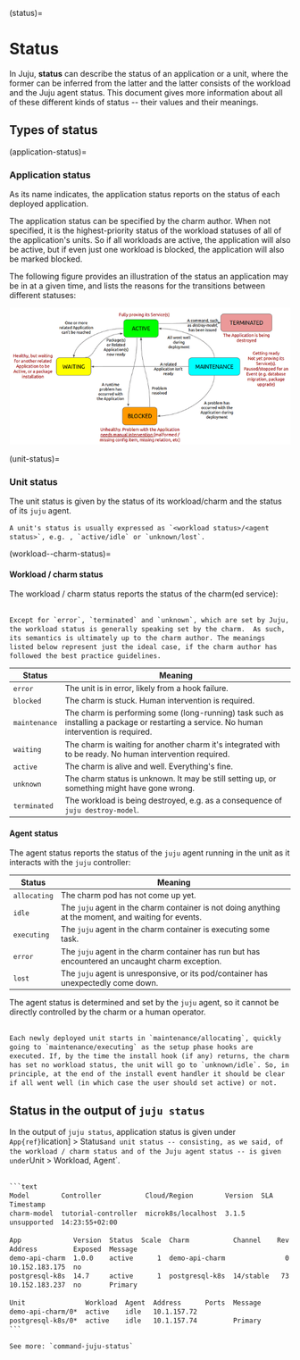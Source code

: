 (status)=
# Status

In Juju, **status** can describe the status of an application or a unit, where the former can be inferred from the latter and the latter consists of the workload and the Juju agent status. This document gives more information about all of these different kinds of status -- their values and their meanings.

## Types of status

(application-status)=
### Application status

As its name indicates, the application status reports on the status of each deployed application.

The application status can be specified by the charm author. When not specified, it is the highest-priority status of the workload statuses of all of the application's units. So if all workloads are active, the application will also be active, but if even  just one workload is blocked, the application will also be marked blocked.


The following figure provides an illustration of the status an application may be in at a given time, and lists the reasons for the transitions between different statuses:

![application_status](status.png)

(unit-status)=
### Unit status

The unit status is given by the status of its workload/charm and the status of its `juju` agent.

```{note}
A unit's status is usually expressed as `<workload status>/<agent status>`, e.g. , `active/idle` or `unknown/lost`.
```

(workload--charm-status)=
#### Workload / charm status

<!--
For the priority order, see: https://github.com/juju/juju/blob/bcca5675c4ffec94f477959e5c967a913dc7e86c/core/status/status.go#L373
-->

The workload / charm status reports the status of the charm(ed service):

```{caution}

Except for `error`, `terminated` and `unknown`, which are set by Juju, the workload status is generally speaking set by the charm.  As such, its semantics is ultimately up to the charm author. The meanings listed below represent just the ideal case, if the charm author has followed the best practice guidelines.

```


| Status | Meaning |
|--|--|
| `error`| The unit is in error, likely from a hook failure. |
| `blocked` | The charm is stuck. Human intervention is required. |
| `maintenance` | The charm is performing some (long-running) task such as installing a package or restarting a service. No human intervention is required.|
| `waiting` | The charm is waiting for another charm it's integrated with to be ready. No human intervention required. |
| `active` | The charm is alive and well. Everything's fine. |
| `unknown` | The charm status is unknown. It may be still setting up, or something might have gone wrong. |
| `terminated` | The workload is being destroyed, e.g. as a consequence of `juju destroy-model`. |


#### Agent status


<!--COMMENT: I THINK THE EXPLANATION BETWEEN BRACKETS IS NOT CLEAR HERE, SO BETTER TO LEAVE OUT.
The agent status reports the status of the `juju` agent running in the unit as it interacts with the **juju controller** (as a consequence of scheduled lifecycle events or the operator interacting with it, in turn, via the juju CLI).
-->

The agent status reports the status of the `juju` agent running in the unit as it interacts with the `juju` controller:

| Status | Meaning|
|--|--|
|`allocating` | The charm pod has not come up yet. |
| `idle` | The `juju` agent in the charm container is not doing anything at the moment, and waiting for events. |
| `executing` | The `juju` agent in the charm container is executing some task. |
| `error` | The `juju` agent in the charm container has run but has encountered an uncaught charm exception. |
| `lost` | The `juju` agent is unresponsive, or its pod/container has unexpectedly come down. |

The agent status is determined and set by the `juju` agent, so it cannot be directly controlled by the charm or a human operator.


```{note}

Each newly deployed unit starts in `maintenance/allocating`, quickly going to `maintenance/executing` as the setup phase hooks are executed. If, by the time the install hook (if any) returns, the charm has set no workload status, the unit will go to `unknown/idle`. So, in principle, at the end of the install event handler it should be clear if all went well (in which case the user should set active) or not.

```



<!-- COMMENT: THIS DOC REFERENCES THE GUI, WHICH IS NO LONGER AVAILABLE, AND ALSO CONFLATES WORKLOAD AND UNIT/AGENT STATUSES. REPLACING IT WITH MATERIAL PREPARED BASED ON NOTES FROM FEB-MAR 2022 SPRINT BY PIETRO PASOTTI.

<div data-theme-toc="true"> </div>

A unit can report its status as one of the following:

|Status|Colour in GUI|Meaning|
|--- |--- |--- |
|blocked|blue|This unit needs manual intervention because of a problem associated directly with the unit itself. This may be due to bad or inconsistent configuration of the application, disk space being unavailable for the unit, or missing relations which are essential to the application's operations. The message should tell a human administrator what is required to unblock the application. For example: "Please provide an object store", "Please configure the minimum speed required by users of this application", "Please link this application to a database", etc. |
|maintenance|yellow|The unit is not yet providing services, but is actively doing stuff in preparation for providing those services. This is a “spinning” state, not an error state. It reflects activity on the unit itself, not on peers or related units. The Juju agent will set the unit to maintenance when it begins the process of installing the charm - downloading it, unpacking it and calling the install hook.The unit may transition to the maintenance state at any time, in any hook. The maintenance state implies that the unit has no reason to think that it will not provide service soon. For example, the software might be formatting block devices, or replicating data from peer units, or handling an action which for whatever reason means that it is not active, but it is not aware of anything on its own config or in related unit config that will prevent it from bringing up its application.Counterparts to this unit should expect that calls to this unit will fail during the period it is in the maintenance state, but unless they have an urgent need to move to another counterpart, they should just wait for this unit to finish churning. Being in maintenance does not require human intervention.|
|waiting|yellow|The unit is unable to progress to an active state because an application to which it is related is not running. That application might be in error, blocked, waiting or maintenance. This unit expects it will be able to proceed towards active as soon as the things it is concerned about are resolved there - it needs no human attention (otherwise its status would be blocked).|
|active|green|This unit believes it is correctly offering all the services it is primarily installed to provide. An application can be active even if additional relations are being configured and set up. For example, a Ceph OSD application that is connected to its monitors is active, even if you then relate it to Nagios; setting up a subordinate does not impinge on the OSD functionality which is its primary purpose for existing.|

Additional values may be seen for a unit which have been set by Juju rather than the charm, under the circumstances explained below:

|Status|Colour in GUI|Meaning|
|--- |--- |--- |
|error|red|A charm hook for this unit has exited with a non-zero exit code (crashed). No further hooks will be called or messages delivered until this is resolved; manually resolving or manually asking for the hook to be run, successfully, addresses the issue and resets the state to "unknown" with a message of "Error resolved with no further status from charm".|
|unknown|yellow|A unit-agent has finished calling install, config-changed, and start, but the charm has not called status-set yet. Rather than guess as to whether the application is working, Juju will set its status to "unknown". A unit is also marked as “unknown” when the unit agent fails for some reason eg loss of connectivity.|
|terminated|none, CLI-only|This unit used to exist, we have a record of it (perhaps because of storage allocated for it that was flagged to survive it). Nonetheless, it is now gone.|

```{note}

The `Colour in GUI` is included for information at this point, until this feature is fully supported in the Juju GUI.

```

-->

## Status in the output of `juju status`

In the output of `juju status`, application status is given under `App{ref}`lication] > Status` and unit status -- consisting, as we said, of the workload / charm status and of the Juju agent status -- is given under `Unit > Workload, Agent`.


````{dropdown} Expand to view a sample 'juju status' output

```text
Model        Controller           Cloud/Region        Version  SLA          Timestamp
charm-model  tutorial-controller  microk8s/localhost  3.1.5    unsupported  14:23:55+02:00

App             Version  Status  Scale  Charm           Channel    Rev  Address         Exposed  Message
demo-api-charm  1.0.0    active      1  demo-api-charm               0  10.152.183.175  no
postgresql-k8s  14.7     active      1  postgresql-k8s  14/stable   73  10.152.183.237  no       Primary

Unit               Workload  Agent  Address      Ports  Message
demo-api-charm/0*  active    idle   10.1.157.72
postgresql-k8s/0*  active    idle   10.1.157.74         Primary
```

````


```{ibnote}
See more: `command-juju-status`
```
